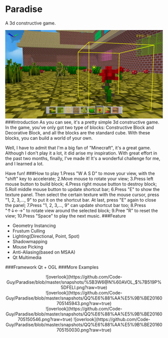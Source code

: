 # Paradise
A 3d constructive game.

![main](https://github.com/Code-Guy/Paradise/blob/master/snapshots/QQ%E6%88%AA%E5%9B%BE20160705150149.png?raw=true)
###Introduction
As you can see, it's a pretty simple 3d constructive game. In the game, you've only got two type of blocks: Constructive Block and Decorative Block, and all the blocks are the standard cube. With these blocks, you can build a world of your own.

Well, I have to admit that I'm a big fan of "Minecraft", it's a great game. Although I don't play it a lot, it did arise my inspiration. With great effort in the past two months, finally, I've made it! It's a wonderful challenge for me, and I learned a lot.

Have fun!
###How to play
  1.Press "W A S D" to move your view, with the "shift" key to accelerate;
  2.Move mouse to rotate your view;
  3.Press left mouse button to build block;
  4.Press right mouse button to destroy block;
  5.Roll middle mouse button to update shortcut bar;
  6.Press "E" to show the texture panel. Then select the certain texture with the mouse cursor, press "1, 2, 3,..., 9" to put it on the shortcut bar. At last, press "E" again to close the panel;
  7.Press "1, 2, 3,..., 9" can update shortcut bar too;
  8.Press "↑↓←→" to rotate view around the selected block;
  9.Pree "R" to reset the view;
  10.Press "Space" to play the next music.
###Feature
 - Geometry Instancing
 - Frustum Culling
 - Lighting(Directional, Point, Spot)
 - Shadowmapping
 - Mouse Picking
 - Anti-Aliasing(based on MSAA)
 - Qt Multimedia
 
###Framework
 Qt + OGL
###More Examples
<center>
![overlook](https://github.com/Code-Guy/Paradise/blob/master/snapshots/%5B3W6@N%60AVOL_$%7B519P%5DFELI.png?raw=true)
<center>
![overlook](https://github.com/Code-Guy/Paradise/blob/master/snapshots/QQ%E6%88%AA%E5%9B%BE20160705145943.png?raw=true)
<center>
![overlook](https://github.com/Code-Guy/Paradise/blob/master/snapshots/QQ%E6%88%AA%E5%9B%BE20160705150546.png?raw=true)
![overlook](https://github.com/Code-Guy/Paradise/blob/master/snapshots/QQ%E6%88%AA%E5%9B%BE20160705150030.png?raw=true)
